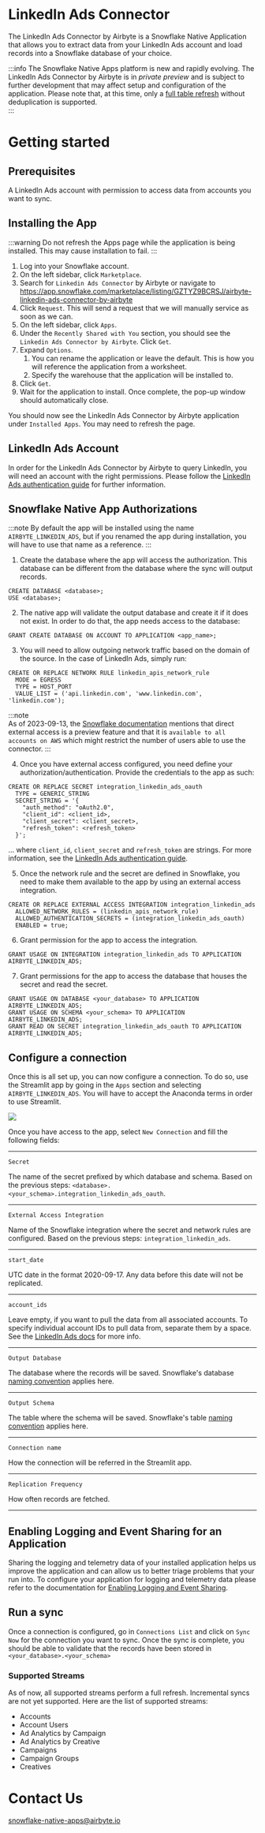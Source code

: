 # LinkedIn Ads Connector

The LinkedIn Ads Connector by Airbyte is a Snowflake Native Application that allows you to extract data from your LinkedIn Ads account and load records into a Snowflake database of your choice.

:::info
The Snowflake Native Apps platform is new and rapidly evolving. The LinkedIn Ads Connector by Airbyte is in _private preview_ and is subject to further development that may affect setup and configuration of the application. Please note that, at this time, only a [full table refresh](../understanding-airbyte/connections/full-refresh-overwrite.md) without deduplication is supported.  
:::

# Getting started

## Prerequisites
A LinkedIn Ads account with permission to access data from accounts you want to sync.

## Installing the App

:::warning
Do not refresh the Apps page while the application is being installed. This may cause installation to fail.
:::

1. Log into your Snowflake account.
2. On the left sidebar, click `Marketplace`.
3. Search for `Linkedin Ads Connector` by Airbyte or navigate to https://app.snowflake.com/marketplace/listing/GZTYZ9BCRSJ/airbyte-linkedin-ads-connector-by-airbyte
4. Click `Request`. This will send a request that we will manually service as soon as we can.
5. On the left sidebar, click `Apps`.
6. Under the `Recently Shared with You` section, you should see the `Linkedin Ads Connector by Airbyte`. Click `Get`.
7. Expand `Options`.
    1. You can rename the application or leave the default. This is how you will reference the application from a worksheet.
    2. Specify the warehouse that the application will be installed to.
8. Click `Get`.
9. Wait for the application to install. Once complete, the pop-up window should automatically close.

You should now see the LinkedIn Ads Connector by Airbyte application under `Installed Apps`. You may need to refresh the page.

## LinkedIn Ads Account
In order for the LinkedIn Ads Connector by Airbyte to query LinkedIn, you will need an account with the right permissions. Please follow the [LinkedIn Ads authentication guide](https://docs.airbyte.com/integrations/sources/linkedin-ads/#set-up-linkedin-ads-authentication-airbyte-open-source) for further information.

## Snowflake Native App Authorizations

:::note
By default the app will be installed using the name `AIRBYTE_LINKEDIN_ADS`, but if you renamed the app during installation, you will have to use that name as a reference.
:::

1. Create the database where the app will access the authorization. This database can be different from the database where the sync will output records.
```
CREATE DATABASE <database>;
USE <database>;
```

2. The native app will validate the output database and create it if it does not exist. In order to do that, the app needs access to the database:
```
GRANT CREATE DATABASE ON ACCOUNT TO APPLICATION <app_name>;
```

3. You will need to allow outgoing network traffic based on the domain of the source. In the case of LinkedIn Ads, simply run:
```
CREATE OR REPLACE NETWORK RULE linkedin_apis_network_rule
  MODE = EGRESS
  TYPE = HOST_PORT
  VALUE_LIST = ('api.linkedin.com', 'www.linkedin.com', 'linkedin.com');
```

:::note  
As of 2023-09-13, the [Snowflake documentation](https://docs.snowflake.com/en/sql-reference/sql/create-external-access-integration) mentions that direct external access is a preview feature and that it is `available to all accounts on AWS` which might restrict the number of users able to use the connector.
:::

4. Once you have external access configured, you need define your authorization/authentication. Provide the credentials to the app as such:
```
CREATE OR REPLACE SECRET integration_linkedin_ads_oauth
  TYPE = GENERIC_STRING
  SECRET_STRING = '{
    "auth_method": "oAuth2.0",
    "client_id": <client_id>,
    "client_secret": <client_secret>,
    "refresh_token": <refresh_token>
  }';
```
... where `client_id`, `client_secret` and `refresh_token` are strings. For more information, see the [LinkedIn Ads authentication guide](https://docs.airbyte.com/integrations/sources/linkedin-ads/#set-up-linkedin-ads-authentication-airbyte-open-source).

5. Once the network rule and the secret are defined in Snowflake, you need to make them available to the app by using an external access integration.
```
CREATE OR REPLACE EXTERNAL ACCESS INTEGRATION integration_linkedin_ads
  ALLOWED_NETWORK_RULES = (linkedin_apis_network_rule)
  ALLOWED_AUTHENTICATION_SECRETS = (integration_linkedin_ads_oauth)
  ENABLED = true;
```

6. Grant permission for the app to access the integration.
```
GRANT USAGE ON INTEGRATION integration_linkedin_ads TO APPLICATION AIRBYTE_LINKEDIN_ADS;
```

7. Grant permissions for the app to access the database that houses the secret and read the secret.
```
GRANT USAGE ON DATABASE <your_database> TO APPLICATION AIRBYTE_LINKEDIN_ADS;
GRANT USAGE ON SCHEMA <your_schema> TO APPLICATION AIRBYTE_LINKEDIN_ADS;
GRANT READ ON SECRET integration_linkedin_ads_oauth TO APPLICATION AIRBYTE_LINKEDIN_ADS;
```


## Configure a connection
Once this is all set up, you can now configure a connection. To do so, use the Streamlit app by going in the `Apps` section and selecting `AIRBYTE_LINKEDIN_ADS`. You will have to accept the Anaconda terms in order to use Streamlit. 

![](./linkedin-ads-ui.gif)

Once you have access to the app, select `New Connection` and fill the following fields:

--- 

`Secret` 

The name of the secret prefixed by which database and schema. Based on the previous steps: `<database>.<your_schema>.integration_linkedin_ads_oauth`.

---

`External Access Integration`

Name of the Snowflake integration where the secret and network rules are configured. Based on the previous steps: `integration_linkedin_ads`.

--- 

`start_date`

UTC date in the format 2020-09-17. Any data before this date will not be replicated. 

---

`account_ids`

Leave empty, if you want to pull the data from all associated accounts. To specify individual account IDs to pull data from, separate them by a space. See the [LinkedIn Ads docs](https://www.linkedin.com/help/linkedin/answer/a424270/find-linkedin-ads-account-details) for more info.

---

`Output Database`

The database where the records will be saved. Snowflake's database [naming convention](https://docs.snowflake.com/en/sql-reference/identifiers-syntax) applies here.

---

`Output Schema`

The table where the schema will be saved. Snowflake's table [naming convention](https://docs.snowflake.com/en/sql-reference/identifiers-syntax) applies here. 

--- 

`Connection name`

How the connection will be referred in the Streamlit app.

--- 

`Replication Frequency`

How often records are fetched.

---

## Enabling Logging and Event Sharing for an Application
Sharing the logging and telemetry data of your installed application helps us improve the application and can allow us to better triage problems that your run into. To configure your application for logging and telemetry data please refer to the documentation for [Enabling Logging and Event Sharing](event-sharing.md).

## Run a sync
Once a connection is configured, go in `Connections List` and click on `Sync Now` for the connection you want to sync. Once the sync is complete, you should be able to validate that the records have been stored in `<your_database>.<your_schema>`

### Supported Streams
As of now, all supported streams perform a full refresh. Incremental syncs are not yet supported. Here are the list of supported streams:
* Accounts
* Account Users
* Ad Analytics by Campaign
* Ad Analytics by Creative
* Campaigns
* Campaign Groups
* Creatives

# Contact Us
snowflake-native-apps@airbyte.io
